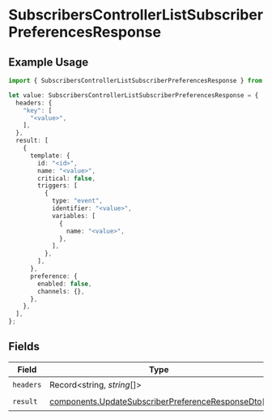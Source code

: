 # SubscribersControllerListSubscriberPreferencesResponse

## Example Usage

```typescript
import { SubscribersControllerListSubscriberPreferencesResponse } from "@novu/api/models/operations";

let value: SubscribersControllerListSubscriberPreferencesResponse = {
  headers: {
    "key": [
      "<value>",
    ],
  },
  result: [
    {
      template: {
        id: "<id>",
        name: "<value>",
        critical: false,
        triggers: [
          {
            type: "event",
            identifier: "<value>",
            variables: [
              {
                name: "<value>",
              },
            ],
          },
        ],
      },
      preference: {
        enabled: false,
        channels: {},
      },
    },
  ],
};
```

## Fields

| Field                                                                                                                  | Type                                                                                                                   | Required                                                                                                               | Description                                                                                                            |
| ---------------------------------------------------------------------------------------------------------------------- | ---------------------------------------------------------------------------------------------------------------------- | ---------------------------------------------------------------------------------------------------------------------- | ---------------------------------------------------------------------------------------------------------------------- |
| `headers`                                                                                                              | Record<string, *string*[]>                                                                                             | :heavy_check_mark:                                                                                                     | N/A                                                                                                                    |
| `result`                                                                                                               | [components.UpdateSubscriberPreferenceResponseDto](../../models/components/updatesubscriberpreferenceresponsedto.md)[] | :heavy_check_mark:                                                                                                     | N/A                                                                                                                    |